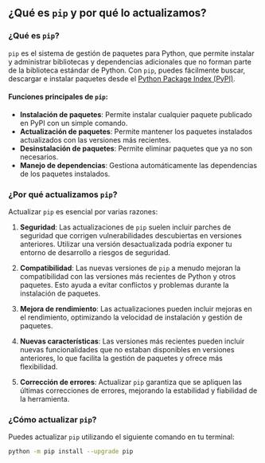## ¿Qué es `pip` y por qué lo actualizamos?

### ¿Qué es `pip`?

`pip` es el sistema de gestión de paquetes para Python, que permite instalar y administrar bibliotecas y dependencias adicionales que no forman parte de la biblioteca estándar de Python. Con `pip`, puedes fácilmente buscar, descargar e instalar paquetes desde el [Python Package Index (PyPI)](https://pypi.org/).

#### Funciones principales de `pip`:

- **Instalación de paquetes**: Permite instalar cualquier paquete publicado en PyPI con un simple comando.
- **Actualización de paquetes**: Permite mantener los paquetes instalados actualizados con las versiones más recientes.
- **Desinstalación de paquetes**: Permite eliminar paquetes que ya no son necesarios.
- **Manejo de dependencias**: Gestiona automáticamente las dependencias de los paquetes instalados.

### ¿Por qué actualizamos `pip`?

Actualizar `pip` es esencial por varias razones:

1. **Seguridad**: Las actualizaciones de `pip` suelen incluir parches de seguridad que corrigen vulnerabilidades descubiertas en versiones anteriores. Utilizar una versión desactualizada podría exponer tu entorno de desarrollo a riesgos de seguridad.

2. **Compatibilidad**: Las nuevas versiones de `pip` a menudo mejoran la compatibilidad con las versiones más recientes de Python y otros paquetes. Esto ayuda a evitar conflictos y problemas durante la instalación de paquetes.

3. **Mejora de rendimiento**: Las actualizaciones pueden incluir mejoras en el rendimiento, optimizando la velocidad de instalación y gestión de paquetes.

4. **Nuevas características**: Las versiones más recientes pueden incluir nuevas funcionalidades que no estaban disponibles en versiones anteriores, lo que facilita la gestión de paquetes y ofrece más flexibilidad.

5. **Corrección de errores**: Actualizar `pip` garantiza que se apliquen las últimas correcciones de errores, mejorando la estabilidad y fiabilidad de la herramienta.

### ¿Cómo actualizar `pip`?

Puedes actualizar `pip` utilizando el siguiente comando en tu terminal:

```sh
python -m pip install --upgrade pip
```

